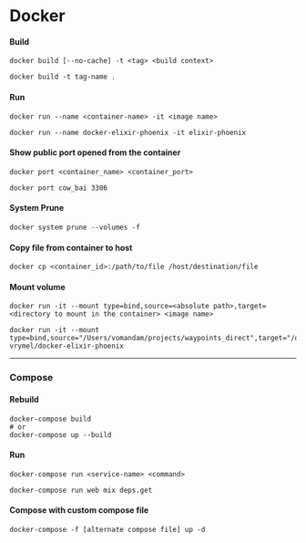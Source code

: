 # Docker

#### Build

    docker build [--no-cache] -t <tag> <build context>

    docker build -t tag-name .

#### Run

    docker run --name <container-name> -it <image name>

    docker run --name docker-elixir-phoenix -it elixir-phoenix

#### Show public port opened from the container

    docker port <container_name> <container_port>
    
    docker port cow_bai 3306

#### System Prune

    docker system prune --volumes -f

#### Copy file from container to host

    docker cp <container_id>:/path/to/file /host/destination/file

#### Mount volume

    docker run -it --mount type=bind,source=<absolute path>,target=<directory to mount in the container> <image name>

    docker run -it --mount type=bind,source="/Users/vomandam/projects/waypoints_direct",target="/opt/app" vrymel/docker-elixir-phoenix

___

### Compose

#### Rebuild

    docker-compose build 
    # or
    docker-compose up --build

#### Run 

    docker-compose run <service-name> <command>

    docker-compose run web mix deps.get

#### Compose with custom compose file

    docker-compose -f [alternate compose file] up -d